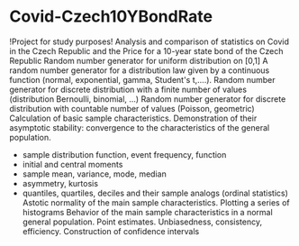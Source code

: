 # Covid-Czech10YBondRate
!Project for study purposes!
Analysis and comparison of statistics on Covid in the Czech Republic and the Price for a 10-year state bond of the Czech Republic
Random number generator for uniform distribution on [0,1]
A random number generator for a distribution law given by a continuous function (normal, exponential, gamma, Student's t,….).
Random number generator for discrete distribution with a finite number of values
(distribution Bernoulli, binomial, ...)
Random number generator for discrete distribution with countable number of values
(Poisson, geometric)
Calculation of basic sample characteristics. Demonstration of their asymptotic stability: convergence to the characteristics of the general population.
- sample distribution function, event frequency, function
- initial and central moments
- sample mean, variance, mode, median
- asymmetry, kurtosis
- quantiles, quartiles, deciles and their sample analogs (ordinal statistics)
Astotic normality of the main sample characteristics. Plotting a series of histograms
Behavior of the main sample characteristics in a normal general population.
Point estimates. Unbiasedness, consistency, efficiency.
Construction of confidence intervals
